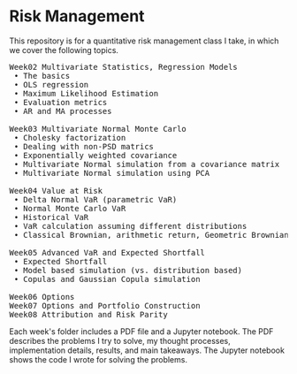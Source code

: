 # Risk Management
This repository is for a quantitative risk management class I take, in which we cover the following topics.

<pre>
Week02 Multivariate Statistics, Regression Models
 • The basics
 • OLS regression
 • Maximum Likelihood Estimation
 • Evaluation metrics
 • AR and MA processes

Week03 Multivariate Normal Monte Carlo
 • Cholesky factorization
 • Dealing with non-PSD matrics
 • Exponentially weighted covariance
 • Multivariate Normal simulation from a covariance matrix
 • Multivariate Normal simulation using PCA

Week04 Value at Risk
 • Delta Normal VaR (parametric VaR)
 • Normal Monte Carlo VaR
 • Historical VaR
 • VaR calculation assuming different distributions
 • Classical Brownian, arithmetic return, Geometric Brownian

Week05 Advanced VaR and Expected Shortfall
 • Expected Shortfall
 • Model based simulation (vs. distribution based)
 • Copulas and Gaussian Copula simulation

Week06 Options
Week07 Options and Portfolio Construction
Week08 Attribution and Risk Parity
</pre>

Each week's folder includes a PDF file and a Jupyter notebook. The PDF describes the problems I try to solve, my thought processes, implementation details, results, and main takeaways. The Jupyter notebook shows the code I wrote for solving the problems.
